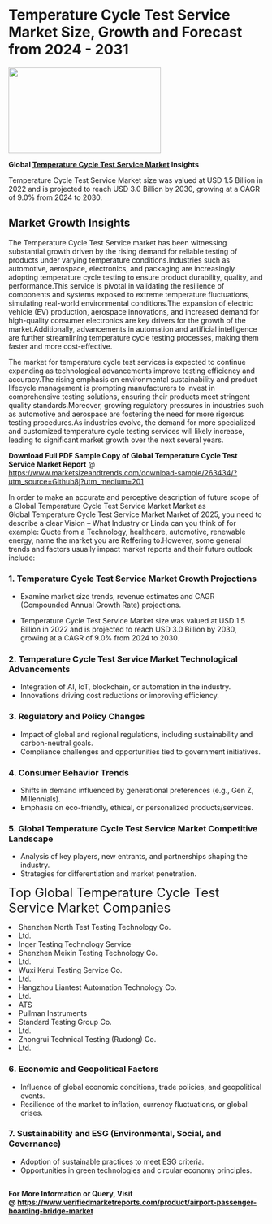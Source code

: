 <H1>Temperature Cycle Test Service Market Size, Growth and Forecast from 2024 - 2031</H1><img class="aligncenter size-medium wp-image-584254" src="https://thirdeyenews.in/wp-content/uploads/2024/09/Global-Market-Research-300x168.jpeg" alt="" width="300" height="168" /><p><strong>Global&nbsp;<a href="https://www.marketsizeandtrends.com/download-sample/263434/?utm_source=Github8j?utm_medium=201">Temperature Cycle Test Service Market</a> Insights</strong></p><p>Temperature Cycle Test Service Market size was valued at USD 1.5 Billion in 2022 and is projected to reach USD 3.0 Billion by 2030, growing at a CAGR of 9.0% from 2024 to 2030.</p><p><h2>Market Growth Insights</h2> <p>The Temperature Cycle Test Service market has been witnessing substantial growth driven by the rising demand for reliable testing of products under varying temperature conditions.Industries such as automotive, aerospace, electronics, and packaging are increasingly adopting temperature cycle testing to ensure product durability, quality, and performance.This service is pivotal in validating the resilience of components and systems exposed to extreme temperature fluctuations, simulating real-world environmental conditions.The expansion of electric vehicle (EV) production, aerospace innovations, and increased demand for high-quality consumer electronics are key drivers for the growth of the market.Additionally, advancements in automation and artificial intelligence are further streamlining temperature cycle testing processes, making them faster and more cost-effective.</p> <p>The market for temperature cycle test services is expected to continue expanding as technological advancements improve testing efficiency and accuracy.The rising emphasis on environmental sustainability and product lifecycle management is prompting manufacturers to invest in comprehensive testing solutions, ensuring their products meet stringent quality standards.Moreover, growing regulatory pressures in industries such as automotive and aerospace are fostering the need for more rigorous testing procedures.As industries evolve, the demand for more specialized and customized temperature cycle testing services will likely increase, leading to significant market growth over the next several years.</p> <p></p><p><span class=""><strong>Download Full PDF Sample Copy of Global Temperature Cycle Test Service Market Report</strong> @ <a href="https://www.marketsizeandtrends.com/download-sample/263434/?utm_source=Github8j?utm_medium=201" target="_blank">https://www.marketsizeandtrends.com/download-sample/263434/?utm_source=Github8j?utm_medium=201</a></span></p><p>In order to make an accurate and perceptive description of future scope of a Global&nbsp;Temperature Cycle Test Service Market Market as Global&nbsp;Temperature Cycle Test Service Market Market of 2025, you need to describe a clear Vision &ndash; What Industry or Linda can you think of for example: Quote from a Technology, healthcare, automotive, renewable energy, name the market you are Reffering to.However, some general trends and factors usually impact market reports and their future outlook include:</p><h3>1.&nbsp;<strong>Temperature Cycle Test Service Market Growth Projections</strong></h3><ul><li>Examine market size trends, revenue estimates and CAGR (Compounded Annual Growth Rate) projections.</li><li><p>Temperature Cycle Test Service Market size was valued at USD 1.5 Billion in 2022 and is projected to reach USD 3.0 Billion by 2030, growing at a CAGR of 9.0% from 2024 to 2030.</p></li></ul><h3>2.&nbsp;<strong>Temperature Cycle Test Service Market Technological Advancements</strong></h3><ul><li>Integration of AI, IoT, blockchain, or automation in the industry.</li><li>Innovations driving cost reductions or improving efficiency.</li></ul><h3>3.&nbsp;<strong>Regulatory and Policy Changes</strong></h3><ul><li>Impact of global and regional regulations, including sustainability and carbon-neutral goals.</li><li>Compliance challenges and opportunities tied to government initiatives.</li></ul><h3>4.&nbsp;<strong>Consumer Behavior Trends</strong></h3><ul><li>Shifts in demand influenced by generational preferences (e.g., Gen Z, Millennials).</li><li>Emphasis on eco-friendly, ethical, or personalized products/services.</li></ul><h3>5.&nbsp;<strong>Global Temperature Cycle Test Service Market Competitive Landscape</strong></h3><ul><li>Analysis of key players, new entrants, and partnerships shaping the industry.</li><li>Strategies for differentiation and market penetration.</li></ul><p data-pm-slice="1 1 []"><span style="color: inherit; font-family: inherit; font-size: 25px;">Top Global Temperature Cycle Test Service Market Companies</span></p><div class="" data-test-id=""><p><li>Shenzhen North Test Testing Technology Co.</li><li> Ltd.</li><li> Inger Testing Technology Service</li><li> Shenzhen Meixin Testing Technology Co.</li><li> Ltd.</li><li> Wuxi Kerui Testing Service Co.</li><li> Ltd.</li><li> Hangzhou Liantest Automation Technology Co.</li><li> Ltd.</li><li> ATS</li><li> Pullman Instruments</li><li> Standard Testing Group Co.</li><li> Ltd.</li><li> Zhongrui Technical Testing (Rudong) Co.</li><li> Ltd.</li></p></div><h3>6.&nbsp;<strong>Economic and Geopolitical Factors</strong></h3><ul><li>Influence of global economic conditions, trade policies, and geopolitical events.</li><li>Resilience of the market to inflation, currency fluctuations, or global crises.</li></ul><h3>7.&nbsp;<strong>Sustainability and ESG (Environmental, Social, and Governance)</strong></h3><ul><li>Adoption of sustainable practices to meet ESG criteria.</li><li>Opportunities in green technologies and circular economy principles.</li></ul><h2><strong style="font-size: 14px;">For More Information or Query, Visit @&nbsp;</strong><a style="background-color: #ffffff; font-size: 14px;" href="https://www.marketsizeandtrends.com/report/temperature-cycle-test-service-market/" target="_blank">https://www.verifiedmarketreports.com/product/airport-passenger-boarding-bridge-market</a></h2>